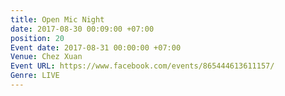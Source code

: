 ```yaml
---
title: Open Mic Night
date: 2017-08-30 00:09:00 +07:00
position: 20
Event date: 2017-08-31 00:00:00 +07:00
Venue: Chez Xuan
Event URL: https://www.facebook.com/events/865444613611157/
Genre: LIVE
---
```


